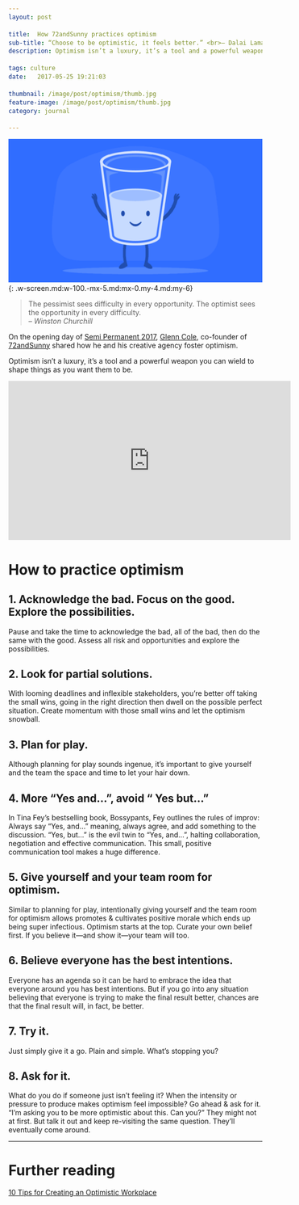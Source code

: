 ```yaml
---
layout: post

title:  How 72andSunny practices optimism
sub-title: “Choose to be optimistic, it feels better.” <br>– Dalai Lama XIV
description: Optimism isn’t a luxury, it’s a tool and a powerful weapon you can wield to shape things as you want them to be.

tags: culture
date:   2017-05-25 19:21:03

thumbnail: /image/post/optimism/thumb.jpg
feature-image: /image/post/optimism/thumb.jpg
category: journal

---
```


![Glass Half Full](/image/post/optimism/glasshalffull.gif)
{: .w-screen.md:w-100.-mx-5.md:mx-0.my-4.md:my-6}

> The pessimist sees difficulty in every opportunity. The optimist sees the opportunity in every difficulty.  
> <cite>– Winston Churchill</cite>


On the opening day of [Semi Permanent 2017](http://beta.semipermanent.com/events/sydney-2017), [Glenn Cole](https://twitter.com/glenncole), co-founder of [72andSunny](http://www.72andsunny.com/) shared how he and his creative agency foster optimism.

Optimism isn’t a luxury, it’s a tool and a powerful weapon you can wield to shape things as you want them to be.

<iframe class="md:max-w-md" width="560" height="315" src="https://www.youtube.com/embed/nFTRwD85AQ4?rel=0" frameborder="0" allowfullscreen=""></iframe>

# How to practice optimism

## 1\. Acknowledge the bad. Focus on the good. Explore the possibilities.

Pause and take the time to acknowledge the bad, all of the bad, then do the same with the good. Assess all risk and opportunities and explore the possibilities.

## 2. Look for partial solutions.

With looming deadlines and inflexible stakeholders, you’re better off taking the small wins, going in the right direction then dwell on the possible perfect situation. Create momentum with those small wins and let the optimism snowball.

## 3\. Plan for play.

Although planning for play sounds ingenue, it’s important to give yourself and the team the space and time to let your hair down.

## 4\. More “Yes and…”, avoid “ Yes but…”

In Tina Fey’s bestselling book, Bossypants, Fey outlines the rules of improv: Always say “Yes, and…” meaning, always agree, and add something to the discussion. “Yes, but…” is the evil twin to “Yes, and…”, halting collaboration, negotiation and effective communication. This small, positive communication tool makes a huge difference.

## 5\. Give yourself and your team room for optimism.

Similar to planning for play, intentionally giving yourself and the team room for optimism allows promotes & cultivates positive morale which ends up being super infectious. Optimism starts at the top. Curate your own belief first. If you believe it—and show it—your team will too.

## 6\. Believe everyone has the best intentions.

Everyone has an agenda so it can be hard to embrace the idea that everyone around you has best intentions. But if you go into any situation believing that everyone is trying to make the final result better, chances are that the final result will, in fact, be better.

## 7\. Try it.

Just simply give it a go. Plain and simple. What’s stopping you?

## 8\. Ask for it.

What do you do if someone just isn’t feeling it? When the intensity or pressure to produce makes optimism feel impossible? Go ahead & ask for it. “I’m asking you to be more optimistic about this. Can you?” They might not at first. But talk it out and keep re-visiting the same question. They’ll eventually come around.


***

# Further reading

[10 Tips for Creating an Optimistic Workplace](https://www.inc.com/shawn-murphy/10-tips-for-creating-an-optimistic-workplace.html)
